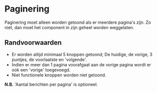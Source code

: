 # Paginering

Paginering moet alleen worden getoond als er meerdere pagina's zijn. Zo niet, dan moet het component in zijn geheel worden weggelaten.

## Randvoorwaarden
- Er worden altijd minimaal 5 knoppen getoond; De huidige, de vorige, 3 puntjes, de voorlaatste en 'volgende'.
- Indien er meer dan 1 pagina voorafgaat aan de vorige pagina wordt er ook een 'vorige' toegevoegd.
- Niet functionele knoppen worden niet getoond.

**N.B.** 'Aantal berichten per pagina' is optioneel.
